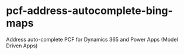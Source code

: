 # pcf-address-autocomplete-bing-maps
Address auto-complete PCF for Dynamics 365 and Power Apps (Model Driven Apps)
